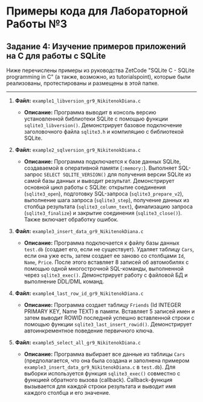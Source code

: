 # Примеры кода для Лабораторной Работы №3

## Задание 4: Изучение примеров приложений на C для работы с SQLite

Ниже перечислены примеры из руководства ZetCode "SQLite C - SQLite programming in C" (а 
также, возможно, из tutorialspoint), которые были реализованы, протестированы и размещены 
в этой папке.

---

1.  **Файл:** `example1_libversion_gr9_NikitenokDiana.c`
    * **Описание:** Программа выводит в консоль версию установленной библиотеки SQLite с 
помощью функции `sqlite3_libversion()`. Демонстрирует базовое подключение заголовочного 
файла `sqlite3.h` и компиляцию с библиотекой SQLite.

2.  **Файл:** `example2_sqlversion_gr9_NikitenokDiana.c`
    * **Описание:** Программа подключается к базе данных SQLite, создаваемой в 
оперативной памяти (`:memory:`). Выполняет SQL-запрос `SELECT SQLITE_VERSION()` для 
получения версии SQLite из самой базы данных и выводит результат. Демонстрирует основной 
цикл работы с SQLite: открытие соединения (`sqlite3_open`), подготовку SQL-запроса 
(`sqlite3_prepare_v2`), выполнение шага запроса (`sqlite3_step`), получение данных из 
столбца результата (`sqlite3_column_text`), финализацию запроса (`sqlite3_finalize`) и 
закрытие соединения (`sqlite3_close()`). Также включает обработку ошибок.

3.  **Файл:** `example3_insert_data_gr9_NikitenokDiana.c`
    * **Описание:** Программа подключается к файлу базы данных `test.db` (создает его, 
если не существует). Удаляет таблицу `Cars`, если она уже есть, затем создает ее заново 
со столбцами `Id`, `Name`, `Price`. После этого вставляет 8 записей об автомобилях с 
помощью одной многострочной SQL-команды, выполненной через `sqlite3_exec()`. 
Демонстрирует работу с файловой БД и выполнение DDL/DML команд.

4.  **Файл:** `example4_last_row_id_gr9_NikitenokDiana.c`
    * **Описание:** Программа создает таблицу `Friends` (Id INTEGER PRIMARY KEY, Name 
TEXT) в памяти. Вставляет 5 записей имен и затем выводит ROWID последней успешно 
вставленной строки с помощью функции `sqlite3_last_insert_rowid()`. Демонстрирует 
автоинкрементное поведение первичного ключа.

5.  **Файл:** `example5_select_all_gr9_NikitenokDiana.c`
    * **Описание:** Программа выбирает все данные из таблицы `Cars` (предполагается, что 
она была создана и заполнена примером `example3_insert_data_gr9_NikitenokDiana.c` в 
`test.db`). Для выборки используется функция `sqlite3_exec()` совместно с функцией 
обратного вызова (callback). Callback-функция вызывается для каждой строки результата и 
выводит имя каждого столбца и его значение.


